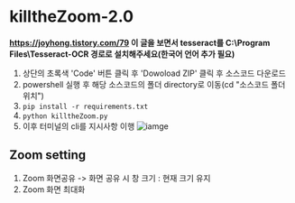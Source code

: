 # killtheZoom-2.0

**https://joyhong.tistory.com/79 이 글을 보면서 tesseract를 C:\Program Files\Tesseract-OCR 경로로 설치해주세요(한국어 언어 추가 필요)**

1. 상단의 초록색 'Code' 버튼 클릭 후 'Dowoload ZIP' 클릭 후 소스코드 다운로드
2. powershell 실행 후 해당 소스코드의 폴더 directory로 이동(cd "소스코드 폴더 위치")
3. `pip install -r requirements.txt`
4. `python killtheZoom.py`
5. 이후 터미널의 cli를 지시사항 이행
   ![iamge](resource/killtheZoom.png)

## Zoom setting

1. Zoom 화면공유 -> 화면 공유 시 창 크기 : 현재 크기 유지
2. Zoom 화면 최대화
